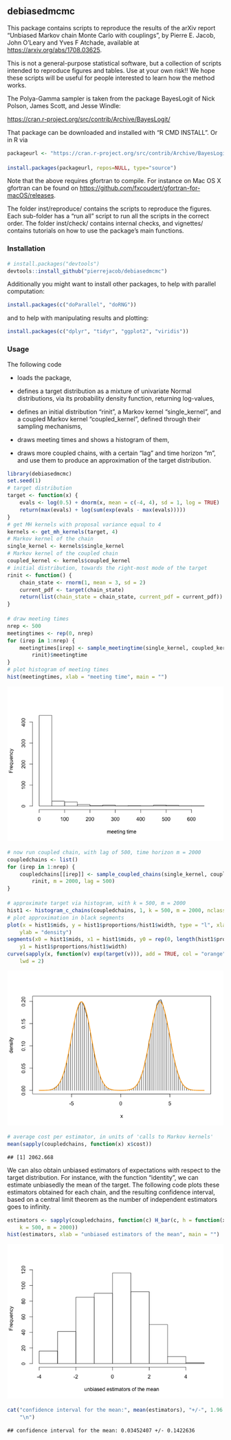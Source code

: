 
## debiasedmcmc

This package contains scripts to reproduce the results of the arXiv
report “Unbiased Markov chain Monte Carlo with couplings”, by Pierre E.
Jacob, John O’Leary and Yves F Atchade, available at
<https://arxiv.org/abs/1708.03625>.

This is not a general-purpose statistical software, but a collection of
scripts intended to reproduce figures and tables. Use at your own
risk\!\! We hope these scripts will be useful for people interested to
learn how the method works.

The Polya-Gamma sampler is taken from the package BayesLogit of Nick
Polson, James Scott, and Jesse Windle:

<https://cran.r-project.org/src/contrib/Archive/BayesLogit/>

That package can be downloaded and installed with “R CMD INSTALL”. Or in
R
via

``` r
packageurl <- "https://cran.r-project.org/src/contrib/Archive/BayesLogit/BayesLogit_0.6.tar.gz"

install.packages(packageurl, repos=NULL, type="source")
```

Note that the above requires gfortran to compile. For instance on Mac OS
X gfortran can be found on
<https://github.com/fxcoudert/gfortran-for-macOS/releases>.

The folder inst/reproduce/ contains the scripts to reproduce the
figures. Each sub-folder has a “run all” script to run all the scripts
in the correct order. The folder inst/check/ contains internal checks,
and vignettes/ contains tutorials on how to use the package’s main
functions.

### Installation

``` r
# install.packages("devtools")
devtools::install_github("pierrejacob/debiasedmcmc")
```

Additionally you might want to install other packages, to help with
parallel computation:

``` r
install.packages(c("doParallel", "doRNG"))
```

and to help with manipulating results and plotting:

``` r
install.packages(c("dplyr", "tidyr", "ggplot2", "viridis"))
```

### Usage

The following code

  - loads the package,

  - defines a target distribution as a mixture of univariate Normal
    distributions, via its probability density function, returning
    log-values,

  - defines an initial distribution “rinit”, a Markov kernel
    “single\_kernel”, and a coupled Markov kernel “coupled\_kernel”,
    defined through their sampling mechanisms,

  - draws meeting times and shows a histogram of them,

  - draws more coupled chains, with a certain “lag” and time horizon
    “m”, and use them to produce an approximation of the target
    distribution.

<!-- end list -->

``` r
library(debiasedmcmc)
set.seed(1)
# target distribution
target <- function(x) {
    evals <- log(0.5) + dnorm(x, mean = c(-4, 4), sd = 1, log = TRUE)
    return(max(evals) + log(sum(exp(evals - max(evals)))))
}
# get MH kernels with proposal variance equal to 4
kernels <- get_mh_kernels(target, 4)
# Markov kernel of the chain
single_kernel <- kernels$single_kernel
# Markov kernel of the coupled chain
coupled_kernel <- kernels$coupled_kernel
# initial distribution, towards the right-most mode of the target
rinit <- function() {
    chain_state <- rnorm(1, mean = 3, sd = 2)
    current_pdf <- target(chain_state)
    return(list(chain_state = chain_state, current_pdf = current_pdf))
}

# draw meeting times
nrep <- 500
meetingtimes <- rep(0, nrep)
for (irep in 1:nrep) {
    meetingtimes[irep] <- sample_meetingtime(single_kernel, coupled_kernel, 
        rinit)$meetingtime
}
# plot histogram of meeting times
hist(meetingtimes, xlab = "meeting time", main = "")
```

![](README_files/figure-gfm/usage-1.png)<!-- -->

``` r
# now run coupled chain, with lag of 500, time horizon m = 2000
coupledchains <- list()
for (irep in 1:nrep) {
    coupledchains[[irep]] <- sample_coupled_chains(single_kernel, coupled_kernel, 
        rinit, m = 2000, lag = 500)
}

# approximate target via histogram, with k = 500, m = 2000
hist1 <- histogram_c_chains(coupledchains, 1, k = 500, m = 2000, nclass = 100)
# plot approximation in black segments
plot(x = hist1$mids, y = hist1$proportions/hist1$width, type = "l", xlab = "x", 
    ylab = "density")
segments(x0 = hist1$mids, x1 = hist1$mids, y0 = rep(0, length(hist1$proportions)), 
    y1 = hist1$proportions/hist1$width)
curve(sapply(x, function(v) exp(target(v))), add = TRUE, col = "orange", lty = 1, 
    lwd = 2)
```

![](README_files/figure-gfm/usage-2.png)<!-- -->

``` r
# average cost per estimator, in units of 'calls to Markov kernels'
mean(sapply(coupledchains, function(x) x$cost))
```

    ## [1] 2062.668

We can also obtain unbiased estimators of expectations with respect to
the target distribution. For instance, with the function “identity”, we
can estimate unbiasedly the mean of the target. The following code plots
these estimators obtained for each chain, and the resulting confidence
interval, based on a central limit theorem as the number of independent
estimators goes to
infinity.

``` r
estimators <- sapply(coupledchains, function(c) H_bar(c, h = function(x) x, 
    k = 500, m = 2000))
hist(estimators, xlab = "unbiased estimators of the mean", main = "")
```

![](README_files/figure-gfm/estimators-1.png)<!-- -->

``` r
cat("confidence interval for the mean:", mean(estimators), "+/-", 1.96 * sd(estimators)/sqrt(length(estimators)), 
    "\n")
```

    ## confidence interval for the mean: 0.03452407 +/- 0.1422636
